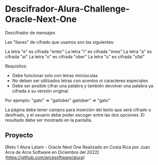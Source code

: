 # Descifrador-Alura-Challenge-Oracle-Next-One

Descifrador de mensajes

Las "llaves" de cifrado que usamos son las siguientes:

La letra "e" es cifrada "enter"
La letra "i" es cifrada "imes"
La letra "a" es cifrada "ai"
La letra "o" es cifrada "ober"
La letra "u" es cifrada "ufat"

Requisitos:

- Debe funcionar solo con letras minúsculas
- No deben ser utilizados letras con acentos ni caracteres especiales
- Debe ser posible cifrar una palabra y también devolver una palabra ya cifrada a su versión original.

Por ejemplo:
"gato" => "gaitober"
gaitober" => "gato"

La página debe tener campos para inserción del texto que será cifrado o desifrado, y el usuario debe poder escoger entre las dos opciones.
El resultado debe ser mostrado en la pantalla.

## Proyecto

[Reto 1 Alura Latam - Oracle Next One Realizado en Costa Rica por Juan Arce de Arce Software en Diciembre del 2022] (https://github.com/arcesoftware/alura)
